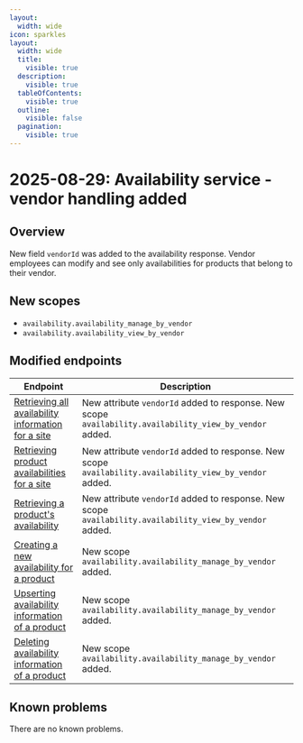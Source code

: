 ```yaml
---
layout:
  width: wide
icon: sparkles
layout:
  width: wide 
  title:
    visible: true
  description:
    visible: true
  tableOfContents:
    visible: true
  outline:
    visible: false
  pagination:
    visible: true
---
```


# 2025-08-29: Availability service - vendor handling added

## Overview

New field `vendorId` was added to the availability response. Vendor employees can modify and see only availabilities for products that belong to their vendor.

## New scopes
- `availability.availability_manage_by_vendor`
- `availability.availability_view_by_vendor`

## Modified endpoints

| Endpoint                                                                                                                                                                                                                  | Description                   |
|---------------------------------------------------------------------------------------------------------------------------------------------------------------------------------------------------------------------------|-------------------------------|
| [Retrieving all availability information for a site](https://developer.emporix.io/api-references/api-guides/orders/availability/api-reference/availabilities#get-availability-tenant-availability-site-site)                                        | New attribute `vendorId` added to response. New scope `availability.availability_view_by_vendor` added. |
| [Retrieving product availabilities for a site](https://developer.emporix.io/api-references/api-guides/orders/availability/api-reference/availabilities#post-availability-tenant-availability-search)                                                   | New attribute `vendorId` added to response. New scope `availability.availability_view_by_vendor` added. |
| [Retrieving a product's availability](https://developer.emporix.io/api-references/api-guides/orders/availability/api-reference/availabilities#get-availability-tenant-availability-productid-site)                                                                  | New attribute `vendorId` added to response. New scope `availability.availability_view_by_vendor` added. |
| [Creating a new availability for a product](https://developer.emporix.io/api-references/api-guides/orders/availability/api-reference/availabilities#post-availability-tenant-availability-productid-site)                                                               | New scope `availability.availability_manage_by_vendor` added. |
| [Upserting availability information of a product](https://developer.emporix.io/api-references/api-guides/orders/availability/api-reference/availabilities#put-availability-tenant-availability-productid-site)                                                       | New scope `availability.availability_manage_by_vendor` added. |
| [Deleting availability information of a product](https://developer.emporix.io/api-references/api-guides/orders/availability/api-reference/availabilities#delete-availability-tenant-availability-productid-site)                                                     | New scope `availability.availability_manage_by_vendor` added. |

## Known problems

There are no known problems.
